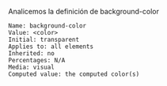 Analicemos la definición de background-color

```
Name: background-color
Value: <color>
Initial: transparent
Applies to: all elements
Inherited: no
Percentages: N/A
Media: visual
Computed value: the computed color(s)
```
